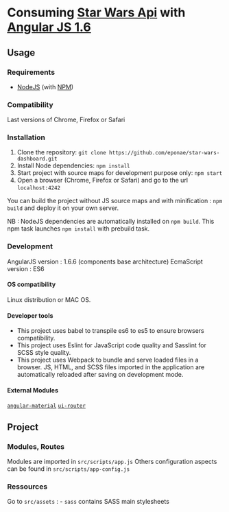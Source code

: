 # Consuming [Star Wars Api](https://swapi.co/documentation#start) with [Angular JS 1.6](https://angularjs.org/)

## Usage
### Requirements
* [NodeJS](http://nodejs.org/) (with [NPM](https://www.npmjs.org/))

### Compatibility
Last versions of Chrome, Firefox or Safari

### Installation
1. Clone the repository: `git clone https://github.com/eponae/star-wars-dashboard.git`
2. Install Node dependencies: `npm install`
3. Start project with source maps for development purpose only: `npm start`
4. Open a browser (Chrome, Firefox or Safari) and go to the url `localhost:4242`

You can build the project without JS source maps and 
with minification : `npm build` and deploy it on your own server.

NB : NodeJS dependencies are automatically installed on `npm build`. 
This npm task launches `npm install` with prebuild task.  

### Development
AngularJS version : 1.6.6 (components base architecture)
EcmaScript version : ES6

#### OS compatibility
Linux distribution or MAC OS.

#### Developer tools
- This project uses babel to transpile es6 to es5 to ensure browsers compatibility.
- This project uses Eslint for JavaScript code quality and 
Sasslint for SCSS style quality.
- This project uses Webpack to bundle and serve loaded files in a browser. 
JS, HTML, and SCSS files imported in the application are automatically reloaded 
after saving on development mode.

#### External Modules
[`angular-material`](https://material.angularjs.org/latest/)
[`ui-router`](https://github.com/angular-ui/ui-router)

## Project
### Modules, Routes
Modules are imported in `src/scripts/app.js`
Others configuration aspects can be found in `src/scripts/app-config.js`

### Ressources
Go to `src/assets` :
    - `sass` contains SASS main stylesheets
